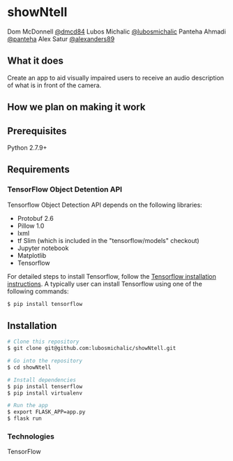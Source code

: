 # showNtell

Dom McDonnell [@dmcd84](https://github.com/dmcd84)
Lubos Michalic [@lubosmichalic](https://github.com/lubosmichalic)
Panteha Ahmadi [@panteha](http://github.com/panteha)
Alex Satur [@alexanders89](http://github.com/alexanders89)

## What it does

Create an app to aid visually impaired users to receive an audio description of what is in front of the camera.

## How we plan on making it work

## Prerequisites

Python 2.7.9+


## Requirements
### TensorFlow Object Detention API
Tensorflow Object Detection API depends on the following libraries:

* Protobuf 2.6
* Pillow 1.0
* lxml
* tf Slim (which is included in the "tensorflow/models" checkout)
* Jupyter notebook
* Matplotlib
* Tensorflow

For detailed steps to install Tensorflow, follow the
[Tensorflow installation instructions](https://www.tensorflow.org/install/).
A typically user can install Tensorflow using one of the following commands:
```bash
$ pip install tensorflow
```
## Installation

```bash
# Clone this repository
$ git clone git@github.com:lubosmichalic/showNtell.git

# Go into the repository
$ cd showNtell

# Install dependencies
$ pip install tenserflow
$ pip install virtualenv

# Run the app
$ export FLASK_APP=app.py
$ flask run
```




### Technologies

TensorFlow  
